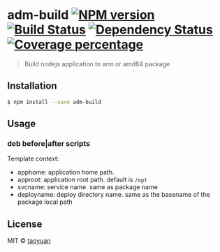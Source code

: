 # adm-build [![NPM version][npm-image]][npm-url] [![Build Status][travis-image]][travis-url] [![Dependency Status][daviddm-image]][daviddm-url] [![Coverage percentage][coveralls-image]][coveralls-url]
> Build nodejs application to arm or amd64 package

## Installation

```sh
$ npm install --save adm-build
```

## Usage

### deb before|after scripts

Template context:

* apphome: application home path.
* approot: application root path. default is `/opt`
* svcname: service name. same as package name
* deployname: deploy directory name. same as the basename of the package local path

## License

MIT © [taoyuan]()


[npm-image]: https://badge.fury.io/js/adm-build.svg
[npm-url]: https://npmjs.org/package/adm-build
[travis-image]: https://travis-ci.org/taoyuan/adm-build.svg?branch=master
[travis-url]: https://travis-ci.org/taoyuan/adm-build
[daviddm-image]: https://david-dm.org/taoyuan/adm-build.svg?theme=shields.io
[daviddm-url]: https://david-dm.org/taoyuan/adm-build
[coveralls-image]: https://coveralls.io/repos/taoyuan/adm-build/badge.svg
[coveralls-url]: https://coveralls.io/r/taoyuan/adm-build
